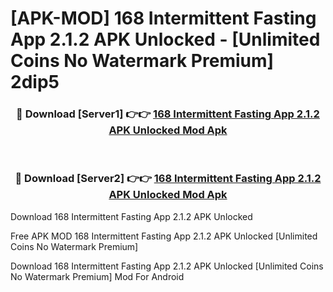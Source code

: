 # [APK-MOD] 168 Intermittent Fasting App 2.1.2 APK Unlocked - [Unlimited Coins No Watermark Premium] 2dip5



<div align="center">
<h3>🔴 Download [Server1] 👉👉 <a href="https://momento.my/?title=168_Intermittent_Fasting_App_2.1.2_APK_Unlocked">168 Intermittent Fasting App 2.1.2 APK Unlocked Mod Apk</a></h3><br>

<h3>🔴 Download [Server2] 👉👉 <a href="https://momento.my/?title=168_Intermittent_Fasting_App_2.1.2_APK_Unlocked">168 Intermittent Fasting App 2.1.2 APK Unlocked Mod Apk</a></h3>
</div>



Download 168 Intermittent Fasting App 2.1.2 APK Unlocked 

Free APK MOD 168 Intermittent Fasting App 2.1.2 APK Unlocked [Unlimited Coins No Watermark Premium]

Download 168 Intermittent Fasting App 2.1.2 APK Unlocked [Unlimited Coins No Watermark Premium] Mod For Android
